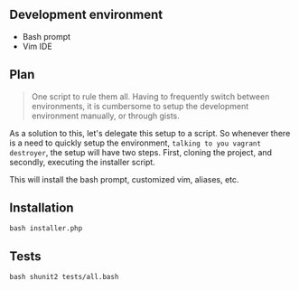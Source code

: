## Development environment
- Bash prompt
- Vim IDE

## Plan
> One script to rule them all. 
Having to frequently switch between environments, it is cumbersome to setup 
the development environment manually, or through gists.

As a solution to this, let's delegate this setup to a script. So whenever
there is a need to quickly setup the environment, `talking to you vagrant 
destroyer`, the setup will have two steps. First, cloning the project, and 
secondly, executing the installer script.

This will install the bash prompt, customized vim, aliases, etc. 

## Installation
`bash installer.php`

## Tests
`bash shunit2 tests/all.bash`
